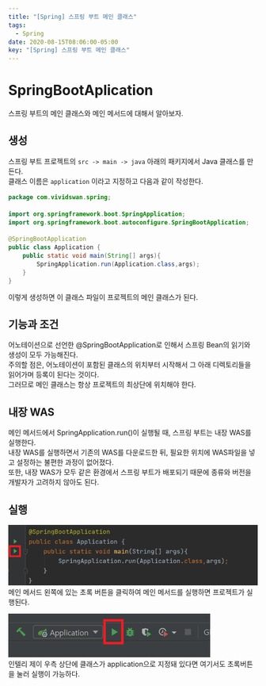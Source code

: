 ```yaml
---
title: "[Spring] 스프링 부트 메인 클래스"
tags:
  - Spring
date: 2020-08-15T08:06:00-05:00
key: "[Spring] 스프링 부트 메인 클래스"
---
```


# SpringBootAplication

스프링 부트의 메인 클래스와 메인 메서드에 대해서 알아보자.

<!--more-->

## 생성

스프링 부트 프로젝트의 `src -> main -> java` 아래의 패키지에서 Java 클래스를 만든다.<br>
클래스 이름은 `application` 이라고 지정하고 다음과 같이 작성한다.<br>

```java
package com.vividswan.spring;

import org.springframework.boot.SpringApplication;
import org.springframework.boot.autoconfigure.SpringBootApplication;

@SpringBootApplication
public class Application {
    public static void main(String[] args){
        SpringApplication.run(Application.class,args);
    }
}
```

이렇게 생성하면 이 클래스 파일이 프로젝트의 메인 클래스가 된다.<br>

## 기능과 조건

어노테이션으로 선언한 @SpringBootApplication로 인해서 스프링 Bean의 읽기와 생성이 모두 가능해진다.<br>
주의할 점은, 어노테이션이 포함된 클래스의 위치부터 시작해서 그 아래 디렉토리들을 읽어가며 등록이 된다는 것이다.<br>
그러므로 메인 클래스는 항상 프로젝트의 최상단에 위치해야 한다.<br>

## 내장 WAS

메인 메서드에서 SpringApplication.run()이 실행될 때, 스프링 부트는 내장 WAS를 실행한다.<br>
내장 WAS를 실행하면서 기존의 WAS를 다운로드한 뒤, 필요한 위치에 WAS파일을 넣고 설정하는 불편한 과정이 없어졌다.<br>
또한, 내장 WAS가 모두 같은 환경에서 스프링 부트가 배포되기 때문에 종류와 버전을 개발자가 고려하지 않아도 된다.<br>

## 실행

![1](/assets/images/200815-1.png)<br>
메인 메서드 왼쪽에 있는 초록 버튼을 클릭하여 메인 메서드를 실행하면 프로젝트가 실행된다.<br>

![2](/assets/images/200815-2.png)<br>
인텔리 제이 우측 상단에 클래스가 application으로 지정돼 있다면 여기서도 초록버튼을 눌러 실행이 가능하다.<br>
